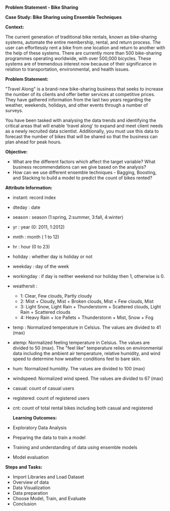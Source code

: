 **Problem Statement - Bike Sharing**

**Case Study: Bike Sharing using Ensemble Techniques**

**Context:** 

The current generation of traditional bike rentals, known as bike-sharing systems, automate the entire membership, rental, and return process. The user can effortlessly rent a bike from one location and return to another with the help of these systems. There are currently more than 500 bike-sharing programmes operating worldwide, with over 500,000 bicycles. These systems are of tremendous interest now because of their significance in relation to transportation, environmental, and health issues.

**Problem Statement:**

"Travel Along" is a brand-new bike-sharing business that seeks to increase the number of its clients and offer better services at competitive prices. They have gathered information from the last two years regarding the weather, weekends, holidays, and other events through a number of surveys.

You have been tasked with analysing the data trends and identifying the critical areas that will enable 'travel along' to expand and meet client needs as a newly recruited data scientist. Additionally, you must use this data to forecast the number of bikes that will be shared so that the business can plan ahead for peak hours.

**Objective:**

- What are the different factors which affect the target variable? What business recommendations can we give based on the analysis?
- How can we use different ensemble techniques - Bagging, Boosting, and Stacking to build a model to predict the count of bikes rented?

**Attribute Information:**

- instant: record index
- dteday : date
- season : season (1:spring, 2:summer, 3:fall, 4:winter)
- yr : year (0: 2011, 1:2012)
- mnth : month ( 1 to 12)
- hr : hour (0 to 23)
- holiday : whether day is holiday or not
- weekday : day of the week
- workingday : if day is neither weekend nor holiday then 1, otherwise is 0.
- weathersit :
  - 1: Clear, Few clouds, Partly cloudy
  - 2: Mist + Cloudy, Mist + Broken clouds, Mist + Few clouds, Mist
  - 3: Light Snow, Light Rain + Thunderstorm + Scattered clouds, Light Rain + Scattered clouds
  - 4: Heavy Rain + Ice Pallets + Thunderstorm + Mist, Snow + Fog
- temp : Normalized temperature in Celsius. The values are divided to 41 (max)
- atemp: Normalized feeling temperature in Celsius. The values are divided to 50 (max). The "feel like" temperature relies on environmental data including the ambient air temperature, relative humidity, and wind speed to determine how weather conditions feel to bare skin.
- hum: Normalized humidity. The values are divided to 100 (max)
- windspeed: Normalized wind speed. The values are divided to 67 (max)
- casual: count of casual users
- registered: count of registered users
- cnt: count of total rental bikes including both casual and registered

  **Learning Outcomes:**

- Exploratory Data Analysis
- Preparing the data to train a model
- Training and understanding of data using ensemble models
- Model evaluation

**Steps and Tasks:**

- Import Libraries and Load Dataset
- Overview of data
- Data Visualization
- Data preparation
- Choose Model, Train, and Evaluate
- Conclusion
